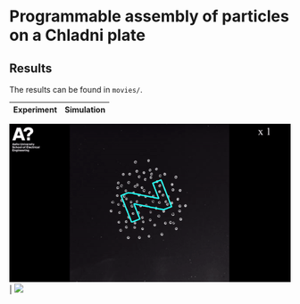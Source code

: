 # Programmable assembly of particles on a Chladni plate

## Results
The results can be found in `movies/`.

**Experiment** | **Simulation**
------ | ------
<img src="Extra/Experiment.gif"  />  
| <img src="Extra/Simulation.gif"  /> 




